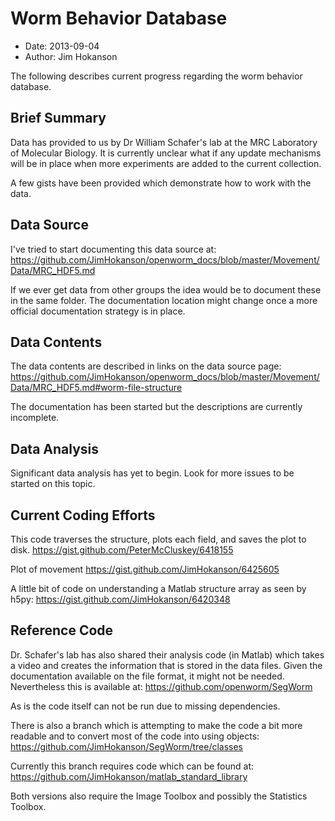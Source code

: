 # Worm Behavior Database #

- Date: 2013-09-04
- Author: Jim Hokanson

The following describes current progress regarding the worm behavior database.

## Brief Summary ##
Data has provided to us by Dr William Schafer's lab at the MRC Laboratory of Molecular Biology. It is currently unclear what if any update mechanisms will be in place when more experiments are added to the current collection.

A few gists have been provided which demonstrate how to work with the data.

## Data Source ##

I've tried to start documenting this data source at:
https://github.com/JimHokanson/openworm_docs/blob/master/Movement/Data/MRC_HDF5.md

If we ever get data from other groups the idea would be to document these in the same folder. The documentation location might change once a more official documentation strategy is in place.

## Data Contents ##

The data contents are described in links on the data source page:
https://github.com/JimHokanson/openworm_docs/blob/master/Movement/Data/MRC_HDF5.md#worm-file-structure

The documentation has been started but the descriptions are currently incomplete.

## Data Analysis ##
Significant data analysis has yet to begin. Look for more issues to be started on this topic.

## Current Coding Efforts ##

This code traverses the structure, plots each field, and saves the plot to disk.
https://gist.github.com/PeterMcCluskey/6418155

Plot of movement
https://gist.github.com/JimHokanson/6425605

A little bit of code on understanding a Matlab structure array as seen by h5py:
https://gist.github.com/JimHokanson/6420348

## Reference Code ##
Dr. Schafer's lab has also shared their analysis code (in Matlab) which takes a video and creates the information that is stored in the data files. Given the documentation available on the file format, it might not be needed. Nevertheless this is available at:
https://github.com/openworm/SegWorm

As is the code itself can not be run due to missing dependencies.

There is also a branch which is attempting to make the code a bit more readable and to convert most of the code into using objects:
https://github.com/JimHokanson/SegWorm/tree/classes

Currently this branch requires code which can be found at:
https://github.com/JimHokanson/matlab_standard_library

Both versions also require the Image Toolbox and possibly the Statistics Toolbox.

